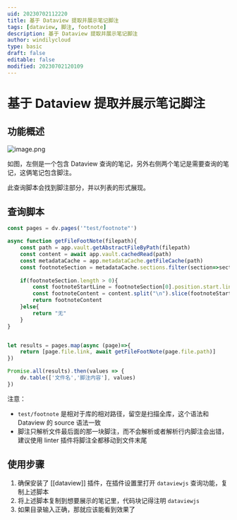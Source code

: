 ```yaml
---
uid: 20230702112220
title: 基于 Dataview 提取并展示笔记脚注
tags: [dataview, 脚注, footnote]
description: 基于 Dataview 提取并展示笔记脚注
author: windilycloud
type: basic
draft: false
editable: false
modified: 20230702120109
---
```


# 基于 Dataview 提取并展示笔记脚注

## 功能概述

![image.png](https://cdn.pkmer.cn/images/202307021129235.png!pkmer)

如图，左侧是一个包含 Dataview 查询的笔记，另外右侧两个笔记是需要查询的笔记，这俩笔记包含脚注。

此查询脚本会找到脚注部分，并以列表的形式展现。

## 查询脚本

```js
const pages = dv.pages('"test/footnote"')

async function getFileFootNote(filepath){
	const path = app.vault.getAbstractFileByPath(filepath)
	const content = await app.vault.cachedRead(path)
	const metadataCache = app.metadataCache.getFileCache(path)
	const footnoteSection = metadataCache.sections.filter(section=>section.type==='footnoteDefinition')
	
	if(footnoteSection.length > 0){
		const footnoteStartLine = footnoteSection[0].position.start.line
		const footnoteContent = content.split("\n").slice(footnoteStartLine,).join("\n").replaceAll(/\[\^(\d+)\]:/g, "- ");
		return footnoteContent
	}else{
		return "无"
	}
}


let results = pages.map(async (page)=>{
	return [page.file.link, await getFileFootNote(page.file.path)]
})

Promise.all(results).then(values => {
	dv.table(['文件名','脚注内容'], values)
})
```

注意：

- `test/footnote` 是相对于库的相对路径，留空是扫描全库，这个语法和 Dataview 的 source 语法一致
- 脚注只解析文件最后面的那一块脚注，而不会解析或者解析行内脚注会出错，建议使用 linter 插件将脚注全都移动到文件末尾

## 使用步骤

1. 确保安装了 [[dataview]] 插件，在插件设置里打开 `dataviewjs` 查询功能，复制上述脚本
2. 将上述脚本复制到想要展示的笔记里，代码块记得注明 `dataviewjs`
3. 如果目录输入正确，那就应该能看到效果了